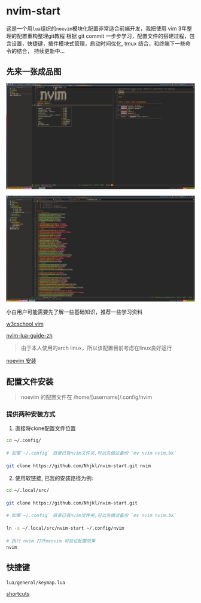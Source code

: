 # nvim-start

这是一个用`lua`组织的`noevim`模块化配置非常适合前端开发，我把使用 vim 3年整理的配置重构整理git教程
根据 git commit 一步步学习，配置文件的搭建过程，包含设置，快捷键，插件模块式管理，启动时间优化, tmux
结合，和终端下一些命令的结合， 持续更新中...

## 先来一张成品图
![](./assets/sample.png)

![](./assets/pluginmanager.png)

小白用户可能需要先了解一些基础知识，推荐一些学习资料

[w3cschool vim](https://www.w3cschool.cn/vim/)

[nvim-lua-guide-zh](https://github.com/glepnir/nvim-lua-guide-zh)

> 由于本人使用的arch linux，所以该配置目前考虑在linux良好运行

[noevim 安装](./docs/neovim_install.md)

## 配置文件安装
> noevim 的配置文件在 /home/[username]/.config/nvim
### 提供两种安装方式
1. 直接将clone配置文件位置

```bash
cd ~/.config/

# 如果`~/.config` 目录已有nvim文件夹,可以先做过备份 `mv nvim nvim.bk`

git clone https://github.com/Nhjkl/nvim-start.git nvim
```
2. 使用软链接, 已我的安装路径为例:
```bash
cd ~/.local/src/

git clone https://github.com/Nhjkl/nvim-start.git

# 如果`~/.config` 目录已有nvim文件夹,可以先做过备份 `mv nvim nvim.bk`

ln -s ~/.local/src/nvim-start ~/.config/nvim

# 执行 nvim 打开neovim 可验证配置效果
nvim
```

## 快捷键

`lua/general/keymap.lua`

[shortcuts](./docs/keymap.md)
